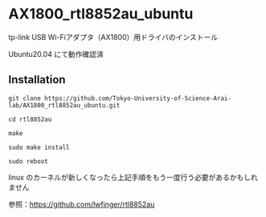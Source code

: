 # AX1800_rtl8852au_ubuntu
tp-link USB Wi-Fiアダプタ（AX1800）用ドライバのインストール

Ubuntu20.04 にて動作確認済

## Installation
```
git clone https://github.com/Tokyo-University-of-Science-Arai-lab/AX1800_rtl8852au_ubuntu.git

cd rtl8852au

make

sudo make install

sudo reboot
```

linux のカーネルが新しくなったら上記手順をもう一度行う必要があるかもしれません

参照：https://github.com/lwfinger/rtl8852au

